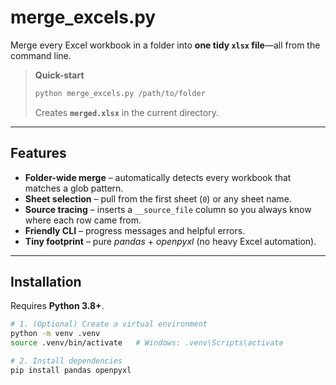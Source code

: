 # merge_excels.py

Merge every Excel workbook in a folder into **one tidy `xlsx` file**—all from the command line.

> **Quick-start**  
> ```bash
> python merge_excels.py /path/to/folder
> ```  
> Creates **`merged.xlsx`** in the current directory.

---

## Features
- **Folder-wide merge** – automatically detects every workbook that matches a glob pattern.  
- **Sheet selection** – pull from the first sheet (`0`) or any sheet name.  
- **Source tracing** – inserts a `__source_file` column so you always know where each row came from.  
- **Friendly CLI** – progress messages and helpful errors.  
- **Tiny footprint** – pure *pandas* + *openpyxl* (no heavy Excel automation).

---

## Installation
Requires **Python 3.8+**.

```bash
# 1. (Optional) Create a virtual environment
python -m venv .venv
source .venv/bin/activate   # Windows: .venv\Scripts\activate

# 2. Install dependencies
pip install pandas openpyxl
